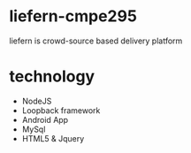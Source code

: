 # liefern-cmpe295
liefern is crowd-source based delivery platform

# technology
  - NodeJS
  - Loopback framework
  - Android App
  - MySql
  - HTML5 & Jquery
